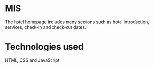 # MIS
The hotel homepage includes many sections such as hotel introduction, services, check-in and check-out dates.
# Technologies used
HTML, CSS and JavaScript
